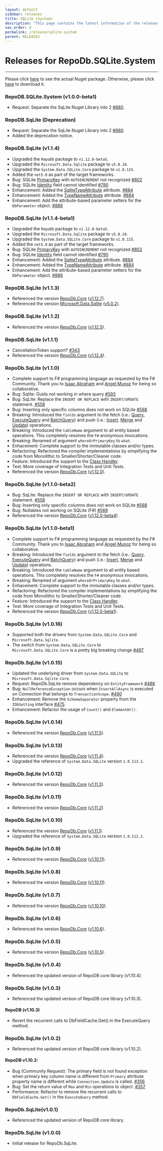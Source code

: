 ```yaml
---
layout: default
sidebar: releases
title: SQLite (System)
description: "This page contains the latest information of the releases of RepoDb.SQLite.System library."
nav_order: 4
permalink: /release/sqlite-system
parent: RELEASES
---
```


# Releases for RepoDb.SQLite.System

---

Please click [here](https://www.nuget.org/packages/RepoDb.SQLite.System) to see the actual Nuget package. Otherwise, please click [here](https://www.nuget.org/api/v2/package/RepoDb.SQLite.System) to download it.

### RepoDB.SQLite.System (v1.0.0-beta1)

- Request: Separate the SqLite Nuget Library into 2 [#880](https://github.com/mikependon/RepoDb/issues/802).


### RepoDB.SqLite (Deprecation)

- Request: Separate the SqLite Nuget Library into 2 [#880](https://github.com/mikependon/RepoDb/issues/802).
- Added the deprecation notice.


### RepoDB.SqLite (v1.1.4)

- Upgraded the `RepoDb` package to `v1.12.8-beta5`.
- Upgraded the `Microsoft.Data.Sqlite` package to `v5.0.10`.
- Upgraded the `System.Data.SQLite.Core` package to `v1.0.115`.
- Added the `net5.0` as part of the target frameworks.
- Bug: SQLite [PrimaryKey](/attribute/primary) with `AUTOINCREMENT` not recognized [#802](https://github.com/mikependon/RepoDb/issues/802)
- Bug: SQLite [Identity](/attribute/identity) field cannot identified [#790](https://github.com/mikependon/RepoDb/issues/790)
- Enhancement: Added the [SqliteTypeAttribute](/attribute/sqlite/sqlitetype) attribute. [#884](https://github.com/mikependon/RepoDb/issues/884)
- Enhancement: Added the [TypeNameAttribute](/attribute/parameter/sqlite/typename) attribute.  [#884](https://github.com/mikependon/RepoDb/issues/884)
- Enhancement: Add the attribute-based parameter setters for the `DbParameter` object. [#886](https://github.com/mikependon/RepoDB/issues/886)


### RepoDB.SqLite (v1.1.4-beta1)

- Upgraded the `RepoDb` package to `v1.12.8-beta5`.
- Upgraded the `Microsoft.Data.Sqlite` package to `v5.0.10`.
- Upgraded the `System.Data.SQLite.Core` package to `v1.0.115`.
- Added the `net5.0` as part of the target frameworks.
- Bug: SQLite [PrimaryKey](/attribute/primary) with `AUTOINCREMENT` not recognized [#802](https://github.com/mikependon/RepoDb/issues/802)
- Bug: SQLite [Identity](/attribute/identity) field cannot identified [#790](https://github.com/mikependon/RepoDb/issues/790)
- Enhancement: Added the [SqliteTypeAttribute](/attribute/parameter/sqlitetype) attribute. [#884](https://github.com/mikependon/RepoDb/issues/884)
- Enhancement: Added the [TypeNameAttribute](/attribute/parameter/sqlite/typename) attribute.  [#884](https://github.com/mikependon/RepoDb/issues/884)
- Enhancement: Add the attribute-based parameter setters for the `DbParameter` object. [#886](https://github.com/mikependon/RepoDB/issues/886)


### RepoDB.SqLite (v1.1.3)

- Referenced the version [RepoDb.Core](https://www.nuget.org/packages/RepoDb) ([v1.12.7](/release/core#repodb-v1127)).
- Referenced the version [Microsoft.Data.Sqlite](https://www.nuget.org/packages/Microsoft.Data.Sqlite) ([v5.0.2](https://www.nuget.org/packages/Microsoft.Data.SQLite/5.0.2)).


### RepoDB.SqLite (v1.1.2)

- Referenced the version [RepoDb.Core](https://www.nuget.org/packages/RepoDb) ([v1.12.5](/release/core#repodb-v1125)).


### RepoDB.SqLite (v1.1.1)

- CancellationToken support? [#343](https://github.com/mikependon/RepoDB/issues/343)
- Referenced the version [RepoDb.Core](https://www.nuget.org/packages/RepoDb) ([v1.12.4](/release/core#repodb-v1124)).


### RepoDb.SqLite (v1.1.0)

- Complete support to F# programming language as requested by the F# Community. Thank you to [Isaac Abraham](https://twitter.com/isaac_abraham) and [Angel Munoz](https://twitter.com/Daniel_Tuna) for being so collaborative.
- Bug: Sqlite: Guids not working in where query [#593](https://github.com/mikependon/RepoDb/issues/593)
- Bug: SqLite: Replace the `INSERT OR REPLACE` with `INSERT/UPDATE` statement. [#558](https://github.com/mikependon/RepoDb/issues/558)
- Bug: Inserting only specific columns does not work on SQLite [#568](https://github.com/mikependon/RepoDb/issues/568)
- Breaking: Introduced the `fields` argument to the fetch (i.e.: [Query](/operation/query), [ExecuteQuery](/operation/executequery) and [BatchQuery](/operation/batchquery)) and push (i.e.: [Insert](/operation/insert), [Merge](/operation/merge) and [Update](/operation/update)) operations.
- Breaking: Introduced the `tableName` argument to all entity based operations. This completely resolves the `F#` anonymous invocations.
- Breaking: Renamed of argument `whereOrPrimaryKey` to `what`.
- Enhacement: Complete support to the immutable classes and/or types.
- Refactoring: Refactored the compiler implementations by simplifying the code from Monolithic to Smaller/Shorter/Cleaner code.
- Feature: Introduced the support to the [Class Handler](/feature/classhandler).
- Test: More coverage of Integration Tests and Unit Tests.
- Referenced the version [RepoDb.Core](https://www.nuget.org/packages/RepoDb) ([v1.12.0](/release/core#repodb-v1120)).


### RepoDb.SqLite (v1.1.0-beta2)

- Bug: SqLite: Replace the `INSERT OR REPLACE` with `INSERT/UPDATE` statement. [#558](https://github.com/mikependon/RepoDb/issues/558)
- Bug: Inserting only specific columns does not work on SQLite [#568](https://github.com/mikependon/RepoDb/issues/568)
- Bug: Nullables not working on SQLite (F#) [#569](https://github.com/mikependon/RepoDb/issues/569)
- Referenced the version [RepoDb.Core](https://www.nuget.org/packages/RepoDb) ([v1.12.0-beta4](/release/core#repodb-v1120-beta4)).

### RepoDb.SqLite (v1.1.0-beta1)

- Complete support to F# programming language as requested by the F# Community. Thank you to [Isaac Abraham](https://twitter.com/isaac_abraham) and [Angel Munoz](https://twitter.com/Daniel_Tuna) for being so collaborative.
- Breaking: Introduced the `fields` argument to the fetch (i.e.: [Query](/operation/query), [ExecuteQuery](/operation/executequery) and [BatchQuery](/operation/batchquery)) and push (i.e.: [Insert](/operation/insert), [Merge](/operation/merge) and [Update](/operation/update)) operations.
- Breaking: Introduced the `tableName` argument to all entity based operations. This completely resolves the `F#` anonymous invocations.
- Breaking: Renamed of argument `whereOrPrimaryKey` to `what`.
- Enhacement: Complete support to the immutable classes and/or types.
- Refactoring: Refactored the compiler implementations by simplifying the code from Monolithic to Smaller/Shorter/Cleaner code.
- Feature: Introduced the support to the [Class Handler](/feature/classhandler).
- Test: More coverage of Integration Tests and Unit Tests.
- Referenced the version [RepoDb.Core](https://www.nuget.org/packages/RepoDb) ([v1.12.0-beta1](/release/core#repodb-v1120-beta1)).


### RepoDb.SqLite (v1.0.16)

- Supported both the drivers from `System.Data.SQLite.Core` and `Microsoft.Data.Sqlite`.
- The switch from `System.Data.SQLite.Core` to `Microsoft.Data.SQLite.Core` is a pretty big breaking change [#497](https://github.com/mikependon/RepoDb/issues/497)


### RepoDb.SqLite (v1.0.15)

- Updated the underlying driver from `System.Data.SQLite` to `Microsoft.Data.Sqlite.Core`.
- Request: RepoDb.SqLite remove dependency on `EntityFramework` [#486](https://github.com/mikependon/RepoDb/issues/486)
- Bug: `NullReferenceException` occurs when `InsertAllAsync` is executed on Connection that belongs to `TransactionScope`. [#490](https://github.com/mikependon/RepoDb/issues/490)
- Enhancement: Remove the `SchemaSeparator` property from the `IDbSetting` interface [#475](https://github.com/mikependon/RepoDb/issues/475)
- Enhancement: Refactor the usage of `Count()` and `ElementAt()`.


### RepoDb.SqLite (v1.0.14)

- Referenced the version [RepoDb.Core](https://www.nuget.org/packages/RepoDb) ([v1.11.5](/release/core#repodb-v1115)).


### RepoDb.SqLite (v1.0.13)

- Referenced the version [RepoDb.Core](https://www.nuget.org/packages/RepoDb) ([v1.11.4](/release/core#repodb-v1114)).
- Upgraded the reference of `System.Data.SQLite` version `1.0.113.1`.


### RepoDb.SqLite (v1.0.12)

- Referenced the version [RepoDb.Core](https://www.nuget.org/packages/RepoDb) ([v1.11.3](/release/core#repodb-v1113)).


### RepoDb.SqLite (v1.0.11)

- Referenced the version [RepoDb.Core](https://www.nuget.org/packages/RepoDb) ([v1.11.2](/release/core#repodb-v1112)).


### RepoDb.SqLite (v1.0.10)

- Referenced the version [RepoDb.Core](https://www.nuget.org/packages/RepoDb) ([v1.11.1](/release/core#repodb-v1111)).
- Upgraded the reference of `System.Data.SQLite` version `1.0.112.2`.


### RepoDb.SqLite (v1.0.9)

- Referenced the version [RepoDb.Core](https://www.nuget.org/packages/RepoDb) ([v1.10.11](/release/core#repodb-v11011)).


### RepoDb.SqLite (v1.0.8)

- Referenced the version [RepoDb.Core](https://www.nuget.org/packages/RepoDb) ([v1.10.11](/release/core#repodb-v11011)).


### RepoDb.SqLite (v1.0.7)

- Referenced the version [RepoDb.Core](https://www.nuget.org/packages/RepoDb) ([v1.10.10](/release/core#repodb-v11010)).


### RepoDb.SqLite (v1.0.6)

- Referenced the version [RepoDb.Core](https://www.nuget.org/packages/RepoDb) ([v1.10.6](/release/core#repodb-v1106)).


### RepoDb.SqLite (v1.0.5)

- Referenced the version [RepoDb.Core](https://www.nuget.org/packages/RepoDb) ([v1.10.5](/release/core#repodb-v1105)).


### RepoDb.SqLite (v1.0.4)

- Referenced the updated version of RepoDB core library (v1.10.4).


### RepoDb.SqLite (v1.0.3)

- Referenced the updated version of RepoDB core library (v1.10.3).


#### RepoDB (v1.10.3)

- Revert the recurrent calls to DbFieldCache.Get() in the ExecuteQuery method.


### RepoDb.SqLite (v1.0.2)

- Referenced the updated version of RepoDB core library (v1.10.2).

#### RepoDB v1.10.2:

- Bug (Community Request): The primary field is not found exception when primary key column name is different from `Primary` attribute property name is different while `Connection.Update` is called. [#356](https://github.com/mikependon/RepoDb/issues/356)
- Bug: Set the return value of `Max` and `Min` operations to object. [#357](https://github.com/mikependon/RepoDb/issues/357)
- Performance: Refactor to remove the recurrent calls to `DbFieldCache.Get()` in the `ExecuteQuery` method.


### RepoDb.SqLite(v1.0.1)

- Referenced the updated version of RepoDB core library.


### RepoDb.SqLite (v1.0.0)

- Initial release for RepoDb.SqLite.
